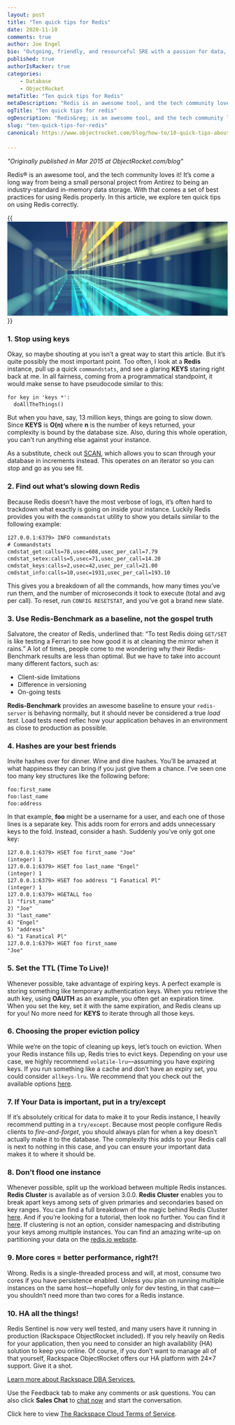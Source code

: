 ```yaml
---
layout: post
title: "Ten quick tips for Redis"
date: 2020-11-10
comments: true
author: Joe Engel
bio: "Outgoing, friendly, and resourceful SRE with a passion for data, automation, and scripting."
published: true
authorIsRacker: true
categories:
    - Database
    - ObjectRocket
metaTitle: "Ten quick tips for Redis"
metaDescription: "Redis is an awesome tool, and the tech community loves it! In this article, we explore ten quick tips on using Redis correctly."
ogTitle: "Ten quick tips for redis"
ogDescription: "Redis&reg; is an awesome tool, and the tech community loves it! In this article, we explore ten quick tips on using Redis correctly."
slug: "ten-quick-tips-for-redis"
canonical: https://www.objectrocket.com/blog/how-to/10-quick-tips-about-redis/

---
```


*"Originally published in Mar 2015 at ObjectRocket.com/blog"*

Redis&reg; is an awesome tool, and the tech community loves it! It’s come a long way from being a small personal project from Antirez
to being an industry-standard in-memory data storage. With that comes a set of best practices for using Redis properly. In this article,
we explore ten quick tips on using Redis correctly.

<!--more-->

{{<img src="picture1.png" title="" alt="">}}

### 1. Stop using keys

Okay, so maybe shouting at you isn’t a great way to start this article. But it’s quite possibly the most important point. Too often,
I look at a **Redis** instance, pull up a quick `commandstats`, and see a glaring **KEYS** staring right back at me. In all fairness,
coming from a programmatical standpoint, it would make sense to have pseudocode similar to this: 

    for key in 'keys *':
      doAllTheThings()

But when you have, say, 13 million keys, things are going to slow down. Since **KEYS** is **O(n)** where **n** is the number of keys
returned, your complexity is bound by the database size. Also, during this whole operation, you can't run anything else against your
instance.

As a substitute, check out [SCAN](https://redis.io/commands/scan), which allows you to scan through your database in increments
instead. This operates on an iterator so you can stop and go as you see fit.

### 2. Find out what’s slowing down Redis

Because Redis doesn’t have the most verbose of logs, it’s often hard to trackdown what exactly is going on inside your instance.
Luckily Redis provides you with the `commandstat` utility to show you details similar to the following example:

    127.0.0.1:6379> INFO commandstats
    # Commandstats
    cmdstat_get:calls=78,usec=608,usec_per_call=7.79
    cmdstat_setex:calls=5,usec=71,usec_per_call=14.20
    cmdstat_keys:calls=2,usec=42,usec_per_call=21.00
    cmdstat_info:calls=10,usec=1931,usec_per_call=193.10

This gives you a breakdown of all the commands, how many times you’ve run them, and the number of microseconds it took to execute
(total and avg per call). To reset, run `CONFIG RESETSTAT`, and you’ve got a brand new slate.

### 3. Use Redis-Benchmark as a baseline, not the gospel truth

Salvatore, the creator of Redis, underlined that: “To test Redis doing `GET/SET` is like testing a Ferrari to see how good it
is at cleaning the mirror when it rains.” A lot of times, people come to me wondering why their Redis-Benchmark results are less
than optimal. But we have to take into account many different factors, such as:

+ Client-side limitations
+ Difference in versioning
+ On-going tests

**Redis-Benchmark** provides an awesome baseline to ensure your `redis-server` is behaving normally, but it should never be considered
a true *load test*. Load tests need reflec how your application behaves in an environment as close to production as possible.

### 4. Hashes are your best friends

Invite hashes over for dinner. Wine and dine hashes. You’ll be amazed at what happiness they can bring if you just give them a chance.
I’ve seen one too many key structures like the following before:

    foo:first_name
    foo:last_name
    foo:address

In that example, **foo** might be a username for a user, and each one of those lines is a separate key. This adds room for errors and
adds unnecessary keys to the fold. Instead, consider a hash. Suddenly you’ve only got one key:

    127.0.0.1:6379> HSET foo first_name "Joe"
    (integer) 1
    127.0.0.1:6379> HSET foo last_name "Engel"
    (integer) 1
    127.0.0.1:6379> HSET foo address "1 Fanatical Pl"
    (integer) 1
    127.0.0.1:6379> HGETALL foo
    1) "first_name"
    2) "Joe"
    3) "last_name"
    4) "Engel"
    5) "address"
    6) "1 Fanatical Pl"
    127.0.0.1:6379> HGET foo first_name
    "Joe"

### 5. Set the TTL (Time To Live)!

Whenever possible, take advantage of expiring keys. A perfect example is storing something like temporary authentication keys. When
you retrieve the auth key, using **OAUTH** as an example, you often get an expiration time. When you set the key, set it with the
same expiration, and Redis cleans up for you! No more need for **KEYS** to iterate through all those keys.

### 6. Choosing the proper eviction policy

While we’re on the topic of cleaning up keys, let’s touch on eviction. When your Redis instance fills up, Redis tries to evict keys.
Depending on your use case, we highly recommend `volatile-lru`&mdash;assuming you have expiring keys. If you run something like a
cache and don’t have an expiry set, you could consider `allkeys-lru`. We recommend that you check out the available options
[here](https://redis.io/topics/lru-cache#eviction-policies).

### 7. If Your Data is important, put in a **try/except**

If it’s absolutely critical for data to make it to your Redis instance, I heavily recommend putting in a `try/except`. Because most
people configure Redis clients to *fire-and-forget*, you should always plan for when a key doesn’t actually make it to the database.
The complexity this adds to your Redis call is next to nothing in this case, and you can ensure your important data makes it to where
it should be.

### 8. Don’t flood one instance

Whenever possible, split up the workload between multiple Redis instances. **Redis Cluster** is available as of version 3.0.0.
**Redis Cluster** enables you to break apart keys among sets of given primaries and secondaries based on key ranges. You can find
a full breakdown of the magic behind Redis Cluster [here](https://redis.io/topics/cluster-spec). And if you’re looking for a tutorial,
then look no further. You can find it [here](https://redis.io/topics/cluster-tutorial). If clustering is not an option, consider
namespacing and distributing your keys among multiple instances. You can find an amazing write-up on partitioning your data on the
[redis.io website](https://redis.io/topics/partitioning).

### 9. More cores = better performance, right?!

Wrong. Redis is a single-threaded process and will, at most, consume two cores if you have persistence enabled. Unless you plan on
running multiple instances on the same host&mdash;hopefully only for dev testing, in that case&mdash;you shouldn’t need more than
two cores for a Redis instance.

### 10. HA all the things!

Redis Sentinel is now very well tested, and many users have it running in production (Rackspace ObjectRocket included). If you rely
heavily on Redis for your application, then you need to consider an high availability (HA) solution to keep you online. Of course,
if you don’t want to manage all of that yourself, Rackspace ObjectRocket offers our HA platform with 24×7 support. Give it a shot.

<a class="cta red" id="cta" href="https://www.rackspace.com/data/dba-services">Learn more about Rackspace DBA Services.</a>

Use the Feedback tab to make any comments or ask questions. You can also click
**Sales Chat** to [chat now](https://www.rackspace.com/) and start the conversation.

Click here to view [The Rackspace Cloud Terms of Service](https://www.rackspace.com/cloud/legal/).

